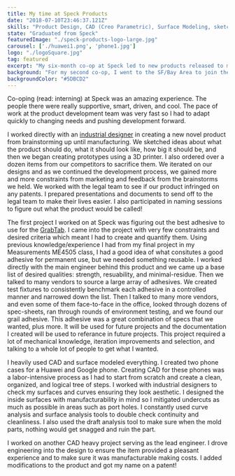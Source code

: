 ```yaml
---
title: My time at Speck Products
date: "2018-07-10T23:46:37.121Z"
skills: "Product Design, CAD (Creo Parametric), Surface Modeling, sketching, sourcing, talking to vendors"
state: "Graduated from Speck"
featuredImage: "./speck-products-logo-large.jpg"
carousel: ['./huawei1.png', 'phone1.jpg']
logo: "./logoSquare.jpg"
tag: featured
excerpt: "My six-month co-op at Speck led to new products released to market, and a patent under my name."
background: "For my second co-op, I went to the SF/Bay Area to join the Speck team"
backgroundColor: "#5DBCD2"
---
```


Co-oping (read: interning) at Speck was an amazing experience. The people there were really supportive, smart, driven, and cool. The pace of work at the product development team was very fast so I had to adapt quickly to changing needs and pushing development forward.

I worked directly with an [industrial designer](https://www.instagram.com/sketchypat/) in creating a new novel product from brainstorming up until manufacturing. We sketched ideas about what the product should do, what it should look like, how big it should be, and then we began creating prototypes using a 3D printer. I also ordered over a dozen items from our competitors to sacrifice them. We iterated on our designs and as we continued the development process, we gained more and more constraints from marketing and feedback from the brainstorms we held. We worked with the legal team to see if our product infringed on any patents. I prepared presentations and documents to send off to the legal team to make their lives easier. I also participated in naming sessions to figure out what the product would be called!

The first project I worked on at Speck was figuring out the best adhesive to use for the [GrabTab](https://www.speckproducts.com/accessories/grabtab/SPK-GTAB.html?ranMID=40350&ranEAID=a1LgFw09t88&ranSiteID=a1LgFw09t88-H235_oQ__a_QrXcD3mWy9g&utm_source=2126220&utm_medium=Linkshare&siteID=a1LgFw09t88-H235_oQ__a_QrXcD3mWy9g). I came into the project with very few constraints and desired criteria which meant I had to create and quantify them. Using previous knowledge/experience I had from my final project in my Measurements ME4505 class, I had a good idea of what consitutes a good adhesive for permanent use, but we needed something reusable. I worked directly with the main engineer behind this product and we came up a base list of desired qualities: strength, resuability, and minimal-residue. Then we talked to many vendors to source a large array of adhesives. We created test fixtures to consistently benchmark each adhesive in a controlled manner and narrowed down the list. Then I talked to many more vendors, and even some of them face-to-face in the office, looked through dozens of spec-sheets, ran through rounds of environment testing, and we found our grail adhesive. This adhesive was a great combination of specs that we wanted, plus more. It will be used for future projects and the documentation I created will be used to referance in future projects. This project required a lot of mechanical knowledge, iteration improvements and selection, and talking to a whole lot of people to get what I wanted.



I heavily used CAD and surface modeled everything. I created two phone cases for a Huawei and Google phone. Creating CAD for these phones was a labor-intensive process as I had to start from scratch and create a clean, organized, and logical tree of steps.  I worked with industrial designers to check my surfaces and curves ensuring they look aesthetic. I designed the inside surfaces with manufacturability in mind so I mitigated undercuts as much as possible in areas such as port holes. I constantly used curve analysis and surface analysis tools to double check continuity and cleanliness. I also used the draft analysis tool to make sure when the mold parts, nothing would get snagged and ruin the part. 

I worked on another CAD heavy project serving as the lead engineer. I drove engineering into the design to ensure the item provided a pleasant experience and to make sure it was manufacturable making costs. I added modifications to the product and got my name on a patent!

